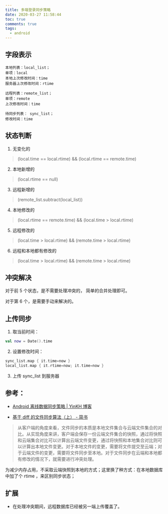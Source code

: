 ```yaml
---
title: 多端登录同步策略
date: 2020-03-27 11:58:44
toc: true
comments: true
tags:
  - android
---
```


## 字段表示

```
本地列表：local_list；
单项：local
本地上次修改时间：time
服务器上次修改时间：rtime

远程列表：remote_list；
单项：remote
上次修改时间：time

待同步列表： sync_list；
修改时间：time
```

## 状态判断

1. 无变化的

> (local.time == local.rtime) && (local.rtime == remote.time)

2. 本地新增的

> (local.rtime == null)

3. 远程新增的

> (remote_list.subtract(local_list))

4. 本地修改的

> (local.rtime == remote.time) && (local.time > local.rtime)

5. 远程修改的

> (local.time > local.rtime) && (remote.time > local.rtime)

6. 远程和本地都有修改的

> (local.time > local.rtime) && (remote.time > local.rtime)

## 冲突解决

对于前 5 个状态，是不需要处理冲突的， 简单的合并处理即可。

对于第 6 个，是需要手动来解决的。

## 上传同步

1. 取当前时间：

```kotlin
val now = Date().time
```

2. 设置修改时间：

```kotlin
sync_list.map { it.time=now }
local_list.map { it.rtime=now; it.time=now }
```

3. 上传 sync_list 到服务器

## 参考：

- [Android 离线数据同步策略 | YinKH 博客](https://www.yinkh.top/article/72/)

- [基于 diff 的文件同步算法（上） - 简书](https://www.jianshu.com/p/1d889fb14ca3)

> 从客户端的角度来看，文件同步的本质是本地文件集合与云端文件集合的对比。从实现角度来讲，客户端会保存一份云端文件集合的快照，通过将快照和云端集合对比可以计算出云端文件变更，通过将快照和本地集合对比则可以计算出本地文件变更。对于本地文件的变更，需要将文件提交至云端；对于云端文件的变更，需要将文件同步至本地。对于文件同步在云端和本地都有修改的情况下，就需要进行冲突处理。

为减少内存占用，不采取云端快照到本地的方式；这里换了种方式：在本地数据库中加了个 rtime ，来区别同步状态；

## 扩展

- 在处理冲突期间，远程数据库已经被另一端上传覆盖了。
